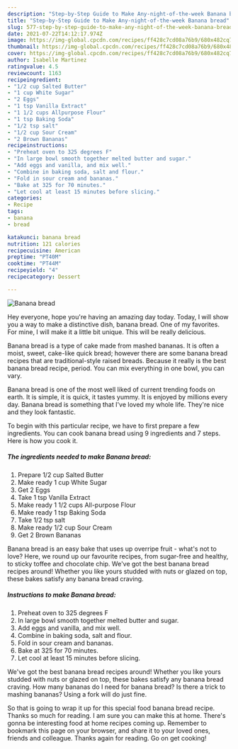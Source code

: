 ```yaml
---
description: "Step-by-Step Guide to Make Any-night-of-the-week Banana bread"
title: "Step-by-Step Guide to Make Any-night-of-the-week Banana bread"
slug: 577-step-by-step-guide-to-make-any-night-of-the-week-banana-bread
date: 2021-07-22T14:12:17.974Z
image: https://img-global.cpcdn.com/recipes/ff428c7cd08a76b9/680x482cq70/banana-bread-recipe-main-photo.jpg
thumbnail: https://img-global.cpcdn.com/recipes/ff428c7cd08a76b9/680x482cq70/banana-bread-recipe-main-photo.jpg
cover: https://img-global.cpcdn.com/recipes/ff428c7cd08a76b9/680x482cq70/banana-bread-recipe-main-photo.jpg
author: Isabelle Martinez
ratingvalue: 4.5
reviewcount: 1163
recipeingredient:
- "1/2 cup Salted Butter"
- "1 cup White Sugar"
- "2 Eggs"
- "1 tsp Vanilla Extract"
- "1 1/2 cups Allpurpose Flour"
- "1 tsp Baking Soda"
- "1/2 tsp salt"
- "1/2 cup Sour Cream"
- "2 Brown Bananas"
recipeinstructions:
- "Preheat oven to 325 degrees F"
- "In large bowl smooth together melted butter and sugar."
- "Add eggs and vanilla, and mix well."
- "Combine in baking soda, salt and flour."
- "Fold in sour cream and bananas."
- "Bake at 325 for 70 minutes."
- "Let cool at least 15 minutes before slicing."
categories:
- Recipe
tags:
- banana
- bread

katakunci: banana bread 
nutrition: 121 calories
recipecuisine: American
preptime: "PT40M"
cooktime: "PT44M"
recipeyield: "4"
recipecategory: Dessert

---
```



![Banana bread](https://img-global.cpcdn.com/recipes/ff428c7cd08a76b9/680x482cq70/banana-bread-recipe-main-photo.jpg)

Hey everyone, hope you're having an amazing day today. Today, I will show you a way to make a distinctive dish, banana bread. One of my favorites. For mine, I will make it a little bit unique. This will be really delicious.

Banana bread is a type of cake made from mashed bananas. It is often a moist, sweet, cake-like quick bread; however there are some banana bread recipes that are traditional-style raised breads. Because it really is the best banana bread recipe, period. You can mix everything in one bowl, you can vary.

Banana bread is one of the most well liked of current trending foods on earth. It is simple, it is quick, it tastes yummy. It is enjoyed by millions every day. Banana bread is something that I've loved my whole life. They're nice and they look fantastic.


To begin with this particular recipe, we have to first prepare a few ingredients. You can cook banana bread using 9 ingredients and 7 steps. Here is how you cook it.

<!--inarticleads1-->

##### The ingredients needed to make Banana bread:

1. Prepare 1/2 cup Salted Butter
1. Make ready 1 cup White Sugar
1. Get 2 Eggs
1. Take 1 tsp Vanilla Extract
1. Make ready 1 1/2 cups All-purpose Flour
1. Make ready 1 tsp Baking Soda
1. Take 1/2 tsp salt
1. Make ready 1/2 cup Sour Cream
1. Get 2 Brown Bananas


Banana bread is an easy bake that uses up overripe fruit - what&#39;s not to love? Here, we round up our favourite recipes, from sugar-free and healthy, to sticky toffee and chocolate chip. We&#39;ve got the best banana bread recipes around! Whether you like yours studded with nuts or glazed on top, these bakes satisfy any banana bread craving. 

<!--inarticleads2-->

##### Instructions to make Banana bread:

1. Preheat oven to 325 degrees F
1. In large bowl smooth together melted butter and sugar.
1. Add eggs and vanilla, and mix well.
1. Combine in baking soda, salt and flour.
1. Fold in sour cream and bananas.
1. Bake at 325 for 70 minutes.
1. Let cool at least 15 minutes before slicing.


We&#39;ve got the best banana bread recipes around! Whether you like yours studded with nuts or glazed on top, these bakes satisfy any banana bread craving. How many bananas do I need for banana bread? Is there a trick to mashing bananas? Using a fork will do just fine. 

So that is going to wrap it up for this special food banana bread recipe. Thanks so much for reading. I am sure you can make this at home. There's gonna be interesting food at home recipes coming up. Remember to bookmark this page on your browser, and share it to your loved ones, friends and colleague. Thanks again for reading. Go on get cooking!
